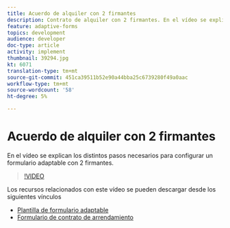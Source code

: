 ```yaml
---
title: Acuerdo de alquiler con 2 firmantes
description: Contrato de alquiler con 2 firmantes. En el vídeo se explican los distintos pasos necesarios para configurar un formulario adaptable con 2 firmantes.
feature: adaptive-forms
topics: development
audience: developer
doc-type: article
activity: implement
thumbnail: 39294.jpg
kt: 6071
translation-type: tm+mt
source-git-commit: 451ca39511b52e90a44bba25c6739280f49a0aac
workflow-type: tm+mt
source-wordcount: '58'
ht-degree: 5%

---
```


# Acuerdo de alquiler con 2 firmantes

En el vídeo se explican los distintos pasos necesarios para configurar un formulario adaptable con 2 firmantes.

>[!VIDEO](https://video.tv.adobe.com/v/39294/?quality=9&learn=on)

Los recursos relacionados con este vídeo se pueden descargar desde los siguientes vínculos

* [Plantilla de formulario adaptable](assets/tenancy-agreement-template.zip)
* [Formulario de contrato de arrendamiento](assets/rental-agreement-form.zip)